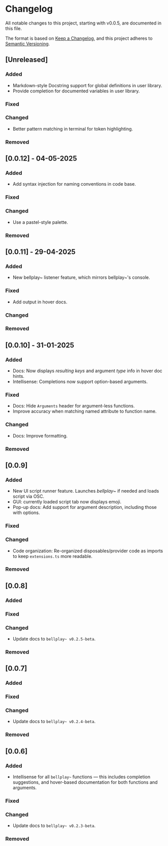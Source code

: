 # Changelog

All notable changes to this project, starting with v0.0.5, are documented in this file.

The format is based on [Keep a Changelog](https://keepachangelog.com/en/1.1.0/),
and this project adheres to [Semantic Versioning](https://semver.org/spec/v2.0.0.html).

## [Unreleased]

### Added

- Markdown-style Docstring support for global definitions in user library.
- Provide completion for documented variables in user library.

### Fixed

### Changed

- Better pattern matching in terminal for token highlighting.

### Removed

## [0.0.12] - 04-05-2025

### Added

- Add syntax injection for naming conventions in code base.

### Fixed

### Changed

- Use a pastel-style palette.

### Removed

## [0.0.11] - 29-04-2025

### Added

- New bellplay~ listener feature, which mirrors bellplay~'s console.

### Fixed

- Add output in hover docs.

### Changed

### Removed

## [0.0.10] - 31-01-2025

### Added

- Docs: Now displays _resulting keys_ and argument _type_ info in hover doc hints.
- Intellisense: Completions now support option-based arguments.

### Fixed

- Docs: Hide `Arguments` header for argument-less functions.
- Improve accuracy when matching named attribute to function name.

### Changed

- Docs: Improve formatting.

### Removed

## [0.0.9]

### Added

- New UI script runner feature. Launches _bellplay~_ if needed and loads script via OSC.
- GUI: currently loaded script tab now displays emoji.
- Pop-up docs: Add support for argument description, including those with options.

### Fixed

### Changed

- Code organization: Re-organized disposables/provider code as imports to keep `extensions.ts` more readable.

### Removed

## [0.0.8]

### Added

### Fixed

### Changed

- Update docs to `bellplay~ v0.2.5-beta`.

### Removed

## [0.0.7]

### Added

### Fixed

### Changed

- Update docs to `bellplay~ v0.2.4-beta`.

### Removed

## [0.0.6]

### Added

- Intellisense for all `bellplay~` functions — this includes completion suggestions, and hover-based documentation for both functions and arguments.

### Fixed

### Changed

- Update docs to `bellplay~ v0.2.3-beta`.

### Removed
